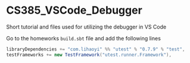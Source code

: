 # CS385_VSCode_Debugger
Short tutorial and files used for utilizing the debugger in VS Code


Go to the homeworks `build.sbt` file and add the following lines 
```scala
libraryDependencies += "com.lihaoyi" %% "utest" % "0.7.9" % "test",
testFrameworks += new TestFramework("utest.runner.Framework"),
```

